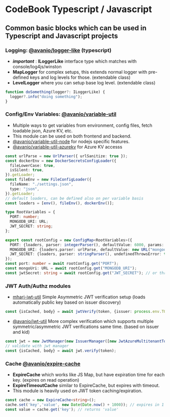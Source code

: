 # CodeBook Typescript / Javascript

## Common basic blocks which can be used in Typescript and Javascript projects

### Logging: [@avanio/logger-like](https://www.npmjs.com/package/@avanio/logger-like) (typescript)

- **_important_** : **ILoggerLike** interface type which matches with console/log4js/winston
- **MapLogger** for complex setups, this extends normal logger with pre-defined keys and log levels for those. (extendable class)
- **LevelLogger** where you can setup base log level. (extendable class)

```typescript
function doSomething(logger?: ILoggerLike) {
  logger?.info("doing something");
}
```

### Config/Env Variables: [@avanio/variable-util](https://www.npmjs.com/package/@avanio/variable-util)

- Multiple ways to get variables from environment, config files, fetch loadable json, Azure KV, etc.
- This module can be used on both frontend and backend.
- [@avanio/variable-util-node](https://www.npmjs.com/package/@avanio/variable-util-node) for nodejs specific features.
- [@avanio/variable-util-azurekv](https://www.npmjs.com/package/@avanio/variable-util-azurekv) for Azure KV accesss

```typescript
const urlParse = new UrlParser({ urlSanitize: true });
const dockerEnv = new DockerSecretsConfigLoader({
  fileLowerCase: true,
  isSilent: true,
}).getLoader;
const fileEnv = new FileConfigLoader({
  fileName: "./settings.json",
  type: "json",
}).getLoader;
// default loaders, can be defined also on per variable basis
const loaders = [env(), fileEnv(), dockerEnv()];

type RootVariables = {
  PORT: number;
  MONGODB_URI: URL;
  JWT_SECRET: string;
};

export const rootConfig = new ConfigMap<RootVariables>({
  PORT: {loaders, parser: integerParser(), defaultValue: 6000, params: { showValue: true }},
  MONGODB_URI: {loaders,parser: urlParse, defaultValue: new URL("mongodb://localhost/db"), params: { showValue: true }},
  JWT_SECRET: {loaders, parser: stringParser(), undefinedThrowsError: true},
});
const port: number = await rootConfig.get("PORT");
const mongoUri: URL = await rootConfig.get("MONGODB_URI");
const jwtSecret: string = await rootConfig.get("JWT_SECRET"); // or throws error if not found
```

### JWT Auth/Authz modules
- [mharj-jwt-util](https://www.npmjs.com/package/mharj-jwt-util) Simple Asymmetric JWT verification setup (loads automatically public key based on issuer discovery)
```typescript
const {isCached, body} = await jwtVerify(token, {issuer: process.env.TOKEN_ISSUER, audience: process.env.TOKEN_AUDIENCE});
```

- [@avanio/jwt-util](https://www.npmjs.com/package/@avanio/jwt-util) More complex verification which supports multiple symmetric/asymmetric JWT verifications same time. (based on issuer and kid)

```typescript
const jwt = new JwtManager(new IssuerManager([new JwtAzureMultitenantTokenIssuer({allowedIssuers: [`https://sts.windows.net/${process.env.AZ_TENANT_ID}/`]})]));
// validate with jwt manager
const {isCached, body} = await jwt.verify(token);
```

### Cache [@avanio/expire-cache](https://www.npmjs.com/package/@avanio/expire-cache)
- **ExpireCache** which works like JS Map, but have expiration time for each key. (expires on read operation)
- **ExpireTimeoutCache** similar to ExpireCache, but expires with timeout.
- This module is heavily used on JWT token caching/expiration.
```typescript
const cache = new ExpireCache<string>();
cache.set('key','value', new Date(Date.now() + 1000)); // expires in 1 second
const value = cache.get('key'); // returns 'value'
```